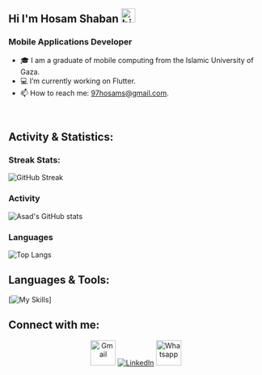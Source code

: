 ## Hi I'm Hosam Shaban <img src="https://user-images.githubusercontent.com/1303154/88677602-1635ba80-d120-11ea-84d8-d263ba5fc3c0.gif" width="28px" height="28px" alt="hi">

<h3 align="left">Mobile Applications Developer</h3>

<!-- TODO: Add last video link -->

- 🎓 I am a graduate of mobile computing from the Islamic University of Gaza.
- 💻 I’m currently working on Flutter.
- 📫 How to reach me: 97hosams@gmail.com.

<br/>


## Activity & Statistics:
 ### Streak Stats:
![GitHub Streak](https://github-readme-streak-stats.herokuapp.com/?user=HosamShaban&theme=react)

### Activity
<!--
![Anurag's GitHub stats](https://github-readme-stats-sigma-five.vercel.app/api?username=anawajha&show_icons=true&theme=react)
-->
![Asad's GitHub stats](https://github-readme-stats-sigma-five.vercel.app/api?username=HosamShaban&show_icons=true&theme=react&include_all_commits=true&count_private=true)


### Languages
![Top Langs](https://github-readme-stats-sigma-five.vercel.app/api/top-langs/?username=HosamShaban&layout=compact&theme=react)
</div>

## Languages & Tools:
[![My Skills](https://skills.thijs.gg/icons?i=firebase,git,github,kotlin,postman,androidstudio,figma,dart,flutter,mysql,sqlite,java,xd,swift)]
</div>


## Connect with me:
<p align="center">
	<a target="_blank" href="mailto:97hosams@gmail.com"><img src="https://github.com/gauravghongde/social-icons/blob/master/PNG/Color/Gmail.png" width='50px' alt="Gmail"/></a>
	<a target="_blank" href="https://www.linkedin.com/in/hosam-shaban/"><img src="" alt="LinkedIn"/></a>
	<a target="_blank" href="https://wa.me/+970567999242"><img src="https://github.com/gauravghongde/social-icons/blob/master/PNG/Color/WhatsApp.png" width='50px' alt="Whatsapp"/></a>
</div>
